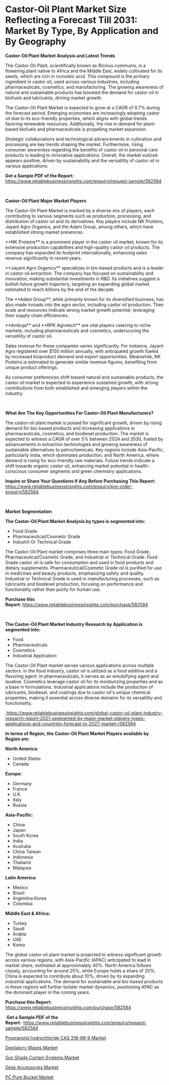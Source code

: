 <p><h1>Castor-Oil Plant Market Size Reflecting a Forecast Till 2031: Market By Type, By Application and By Geography</h1></p><p><strong>Castor-Oil Plant Market Analysis and Latest Trends</strong></p>
<p><p>The Castor-Oil Plant, scientifically known as Ricinus communis, is a flowering plant native to Africa and the Middle East, widely cultivated for its seeds, which are rich in ricinoleic acid. This compound is the primary ingredient in castor oil, used across various industries, including pharmaceuticals, cosmetics, and manufacturing. The growing awareness of natural and sustainable products has boosted the demand for castor oil in biofuels and lubricants, driving market growth.</p><p>The Castor-Oil Plant Market is expected to grow at a CAGR of 9.7% during the forecast period. Emerging economies are increasingly adopting castor oil due to its eco-friendly properties, which aligns with global trends favoring renewable resources. Additionally, the rise in demand for plant-based biofuels and pharmaceuticals is propelling market expansion. </p><p>Strategic collaborations and technological advancements in cultivation and processing are key trends shaping the market. Furthermore, rising consumer awareness regarding the benefits of castor oil in personal care products is leading to innovative applications. Overall, the market outlook appears positive, driven by sustainability and the versatility of castor oil in various applications.</p></p>
<p><strong>Get a Sample PDF of the Report:&nbsp;</strong> <a href="https://www.reliablebusinessinsights.com/enquiry/request-sample/582584?utm_campaign=75&utm_medium=2&utm_source=Github&utm_content=ia&utm_term=27092024&utm_id=castor-oil-plant">https://www.reliablebusinessinsights.com/enquiry/request-sample/582584</a></p>
<p>&nbsp;</p>
<p><strong>Castor-Oil Plant Major Market Players</strong></p>
<p><p>The Castor-Oil Plant Market is marked by a diverse mix of players, each contributing to various segments such as production, processing, and distribution of castor oil and its derivatives. Key players include NK Proteins, Jayant Agro Organics, and the Adani Group, among others, which have established strong market presences.</p><p>**NK Proteins** is a prominent player in the castor oil market, known for its extensive production capabilities and high-quality castor oil products. The company has expanded its footprint internationally, enhancing sales revenue significantly in recent years.</p><p>**Jayant Agro Organics** specializes in bio-based products and is a leader in castor oil extraction. The company has focused on sustainability and innovation, making substantial investments in R&D. Its initiatives suggest a bullish future growth trajectory, targeting an expanding global market estimated to reach billions by the end of the decade.</p><p>The **Adani Group**, while primarily known for its diversified business, has also made inroads into the agro sector, including castor oil production. Their scale and resources indicate strong market growth potential, leveraging their supply chain efficiencies.</p><p>**Ambuja** and **RPK Agrotech** are vital players catering to niche markets, including pharmaceuticals and cosmetics, underscoring the versatility of castor oil. </p><p>Sales revenue for these companies varies significantly. For instance, Jayant Agro registered over $150 million annually, with anticipated growth fueled by increased bioproduct demand and export opportunities. Meanwhile, NK Proteins is estimated to generate similar revenue figures, benefiting from unique product offerings.</p><p>As consumer preferences shift toward natural and sustainable products, the castor oil market is expected to experience sustained growth, with strong contributions from both established and emerging players within the industry.</p></p>
<p>&nbsp;</p>
<p><strong>What Are The Key Opportunities For Castor-Oil Plant Manufacturers?</strong></p>
<p><p>The castor-oil plant market is poised for significant growth, driven by rising demand for bio-based products and increasing applications in pharmaceuticals, cosmetics, and biodiesel production. The market is expected to witness a CAGR of over 5% between 2024 and 2030, fueled by advancements in extraction technologies and growing awareness of sustainable alternatives to petrochemicals. Key regions include Asia-Pacific, particularly India, which dominates production, and North America, where demand is rising for eco-friendly raw materials. Future trends indicate a shift towards organic castor oil, enhancing market potential in health-conscious consumer segments and green chemistry applications.</p></p>
<p><strong>Inquire or Share Your Questions If Any Before Purchasing This Report:</strong> <a href="https://www.reliablebusinessinsights.com/enquiry/pre-order-enquiry/582584?utm_campaign=75&utm_medium=2&utm_source=Github&utm_content=ia&utm_term=27092024&utm_id=castor-oil-plant">https://www.reliablebusinessinsights.com/enquiry/pre-order-enquiry/582584</a></p>
<p>&nbsp;</p>
<p><strong>Market Segmentation</strong></p>
<p><strong>The Castor-Oil Plant Market Analysis by types is segmented into:</strong></p>
<p><ul><li>Food Grade</li><li>Pharmaceutical/Cosmetic Grade</li><li>Industril Or Technical Grade</li></ul></p>
<p><p>The Castor-Oil Plant market comprises three main types: Food Grade, Pharmaceutical/Cosmetic Grade, and Industrial or Technical Grade. Food Grade castor oil is safe for consumption and used in food products and dietary supplements. Pharmaceutical/Cosmetic Grade oil is purified for use in medicines and beauty products, emphasizing safety and quality. Industrial or Technical Grade is used in manufacturing processes, such as lubricants and biodiesel production, focusing on performance and functionality rather than purity for human use.</p></p>
<p><strong>Purchase this Report:&nbsp;</strong><a href="https://www.reliablebusinessinsights.com/purchase/582584?utm_campaign=75&utm_medium=2&utm_source=Github&utm_content=ia&utm_term=27092024&utm_id=castor-oil-plant">https://www.reliablebusinessinsights.com/purchase/582584</a></p>
<p>&nbsp;</p>
<p><strong>The Castor-Oil Plant Market Industry Research by Application is segmented into:</strong></p>
<p><ul><li>Food</li><li>Pharmaceuticals</li><li>Cosmetics</li><li>Industrial Application</li></ul></p>
<p><p>The Castor-Oil Plant market serves various applications across multiple sectors. In the food industry, castor oil is utilized as a food additive and a flavoring agent. In pharmaceuticals, it serves as an emulsifying agent and laxative. Cosmetics leverage castor oil for its moisturizing properties and as a base in formulations. Industrial applications include the production of lubricants, biodiesel, and coatings due to castor oil's unique chemical properties, making it essential across diverse domains for its versatility and functionality.</p></p>
<p><a href="https://www.reliablebusinessinsights.com/global-castor-oil-plant-industry-research-report-2021-segmented-by-major-market-players-types-applications-and-countries-forecast-to-2027-market-r582584?utm_campaign=75&utm_medium=2&utm_source=Github&utm_content=ia&utm_term=27092024&utm_id=castor-oil-plant">&nbsp;https://www.reliablebusinessinsights.com/global-castor-oil-plant-industry-research-report-2021-segmented-by-major-market-players-types-applications-and-countries-forecast-to-2027-market-r582584</a></p>
<p><strong>In terms of Region, the Castor-Oil Plant Market Players available by Region are:</strong></p>
<p>
    <p> <strong> North America: </strong>
        <ul>
            <li>United States</li>
            <li>Canada</li>
        </ul>
        </p> 
    <p> <strong> Europe: </strong>
        <ul>
            <li>Germany</li>
            <li>France</li>
            <li>U.K.</li>
            <li>Italy</li>
            <li>Russia</li>
        </ul>
        </p> 
    <p> <strong> Asia-Pacific: </strong>
        <ul>
            <li>China</li>
            <li>Japan</li>
            <li>South Korea</li>
            <li>India</li>
            <li>Australia</li>
            <li>China Taiwan</li>
            <li>Indonesia</li>
            <li>Thailand</li>
            <li>Malaysia</li>
        </ul>
        </p> 
    <p> <strong> Latin America: </strong>
        <ul>
            <li>Mexico</li>
            <li>Brazil</li>
            <li>Argentina Korea</li>
            <li>Colombia</li>
        </ul>
        </p> 
    <p> <strong> Middle East & Africa: </strong>
        <ul>
            <li>Turkey</li>
            <li>Saudi</li>
            <li>Arabia</li>
            <li>UAE</li>
            <li>Korea</li>
        </ul>
    </p>
    </p>
<p><p>The global castor oil plant market is projected to witness significant growth across various regions, with Asia-Pacific (APAC) anticipated to lead in market share, estimated at approximately 40%. North America follows closely, accounting for around 25%, while Europe holds a share of 20%. China is expected to contribute about 10%, driven by its expanding industrial applications. The demand for sustainable and bio-based products in these regions will further bolster market dynamics, positioning APAC as the dominant player in the coming years.</p></p>
<p><strong>Purchase this Report: </strong><a href="https://www.reliablebusinessinsights.com/purchase/582584?utm_campaign=75&utm_medium=2&utm_source=Github&utm_content=ia&utm_term=27092024&utm_id=castor-oil-plant">https://www.reliablebusinessinsights.com/purchase/582584</a></p>
<p>&nbsp;<strong>Get a Sample PDF of the Report:&nbsp;&nbsp;</strong><a href="https://www.reliablebusinessinsights.com/enquiry/request-sample/582584?utm_campaign=75&utm_medium=2&utm_source=Github&utm_content=ia&utm_term=27092024&utm_id=castor-oil-plant">https://www.reliablebusinessinsights.com/enquiry/request-sample/582584</a></p>
<p><strong></strong></p>
<p><p><a href="https://github.com/CarolLPettway/Market-Research-Report-List-1/blob/main/propranolol-hydrochloride-cas-318-98-9-market.md?utm_campaign=75&utm_medium=2&utm_source=Github&utm_content=ia&utm_term=27092024&utm_id=castor-oil-plant">Propranolol hydrochloride CAS 318-98-9 Market</a></p><p><a href="https://www.linkedin.com/pulse/in-depth-analysis-global-depilatory-waxes-market-scope-sun2f?utm_campaign=75&utm_medium=2&utm_source=Github&utm_content=ia&utm_term=27092024&utm_id=castor-oil-plant">Depilatory Waxes Market</a></p><p><a href="https://issuu.com/reportprime-2/docs/sun-shade-curtain-systems-market-si_db8fb7859e88c1?utm_campaign=75&utm_medium=2&utm_source=Github&utm_content=ia&utm_term=27092024&utm_id=castor-oil-plant">Sun Shade Curtain Systems Market</a></p><p><a href="https://www.linkedin.com/pulse/desk-accessories-market-research-report-includes-analysis-cjjjf?utm_campaign=75&utm_medium=2&utm_source=Github&utm_content=ia&utm_term=27092024&utm_id=castor-oil-plant">Desk Accessories Market</a></p><p><a href="https://github.com/AlesiaDushku574/Market-Research-Report-List-1/blob/main/pc-pure-bucket-market.md?utm_campaign=75&utm_medium=2&utm_source=Github&utm_content=ia&utm_term=27092024&utm_id=castor-oil-plant">PC Pure Bucket Market</a></p></p>